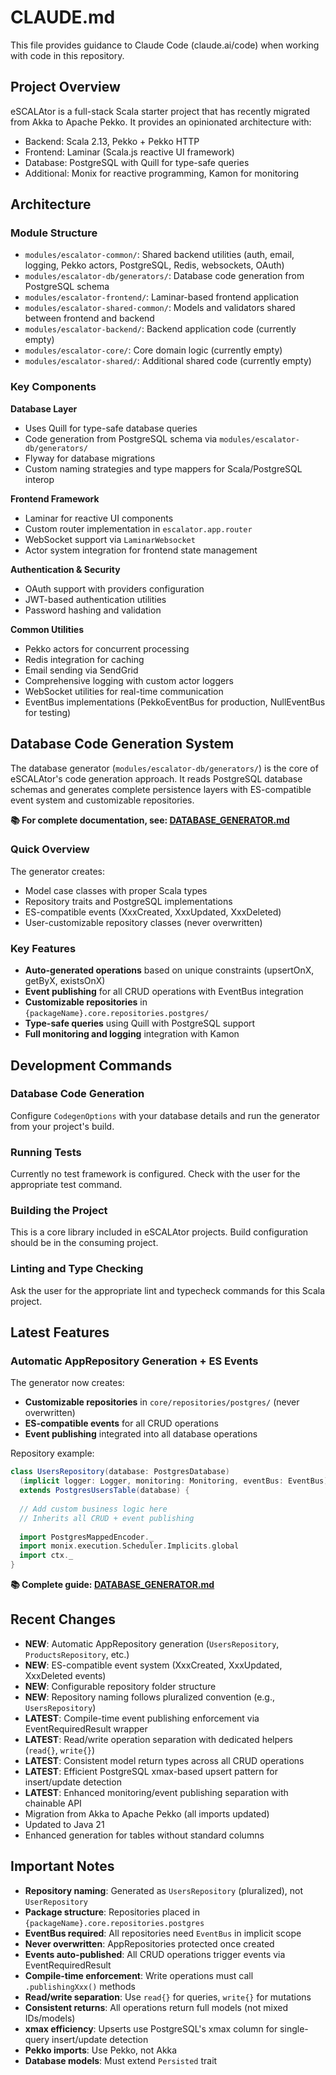 # CLAUDE.md

This file provides guidance to Claude Code (claude.ai/code) when working with code in this repository.

## Project Overview

eSCALAtor is a full-stack Scala starter project that has recently migrated from Akka to Apache Pekko. It provides an opinionated architecture with:
- Backend: Scala 2.13, Pekko + Pekko HTTP
- Frontend: Laminar (Scala.js reactive UI framework)
- Database: PostgreSQL with Quill for type-safe queries
- Additional: Monix for reactive programming, Kamon for monitoring

## Architecture

### Module Structure
- `modules/escalator-common/`: Shared backend utilities (auth, email, logging, Pekko actors, PostgreSQL, Redis, websockets, OAuth)
- `modules/escalator-db/generators/`: Database code generation from PostgreSQL schema
- `modules/escalator-frontend/`: Laminar-based frontend application
- `modules/escalator-shared-common/`: Models and validators shared between frontend and backend
- `modules/escalator-backend/`: Backend application code (currently empty)
- `modules/escalator-core/`: Core domain logic (currently empty)
- `modules/escalator-shared/`: Additional shared code (currently empty)

### Key Components

**Database Layer**
- Uses Quill for type-safe database queries
- Code generation from PostgreSQL schema via `modules/escalator-db/generators/`
- Flyway for database migrations
- Custom naming strategies and type mappers for Scala/PostgreSQL interop

**Frontend Framework**
- Laminar for reactive UI components
- Custom router implementation in `escalator.app.router`
- WebSocket support via `LaminarWebsocket`
- Actor system integration for frontend state management

**Authentication & Security**
- OAuth support with providers configuration
- JWT-based authentication utilities
- Password hashing and validation

**Common Utilities**
- Pekko actors for concurrent processing
- Redis integration for caching
- Email sending via SendGrid
- Comprehensive logging with custom actor loggers
- WebSocket utilities for real-time communication
- EventBus implementations (PekkoEventBus for production, NullEventBus for testing)

## Database Code Generation System

The database generator (`modules/escalator-db/generators/`) is the core of eSCALAtor's code generation approach. It reads PostgreSQL database schemas and generates complete persistence layers with ES-compatible event system and customizable repositories.

**📚 For complete documentation, see: [DATABASE_GENERATOR.md](DATABASE_GENERATOR.md)**

### Quick Overview

The generator creates:
- Model case classes with proper Scala types
- Repository traits and PostgreSQL implementations
- ES-compatible events (XxxCreated, XxxUpdated, XxxDeleted)
- User-customizable repository classes (never overwritten)

### Key Features

- **Auto-generated operations** based on unique constraints (upsertOnX, getByX, existsOnX)
- **Event publishing** for all CRUD operations with EventBus integration
- **Customizable repositories** in `{packageName}.core.repositories.postgres/`
- **Type-safe queries** using Quill with PostgreSQL support
- **Full monitoring and logging** integration with Kamon

## Development Commands

### Database Code Generation
Configure `CodegenOptions` with your database details and run the generator from your project's build.

### Running Tests
Currently no test framework is configured. Check with the user for the appropriate test command.

### Building the Project
This is a core library included in eSCALAtor projects. Build configuration should be in the consuming project.

### Linting and Type Checking
Ask the user for the appropriate lint and typecheck commands for this Scala project.

## Latest Features

### Automatic AppRepository Generation + ES Events

The generator now creates:
- **Customizable repositories** in `core/repositories/postgres/` (never overwritten)
- **ES-compatible events** for all CRUD operations  
- **Event publishing** integrated into all database operations

Repository example:
```scala
class UsersRepository(database: PostgresDatabase)
  (implicit logger: Logger, monitoring: Monitoring, eventBus: EventBus)
  extends PostgresUsersTable(database) {
  
  // Add custom business logic here
  // Inherits all CRUD + event publishing
  
  import PostgresMappedEncoder._
  import monix.execution.Scheduler.Implicits.global
  import ctx._
}
```

**📚 Complete guide: [DATABASE_GENERATOR.md](DATABASE_GENERATOR.md)**

## Recent Changes
- **NEW**: Automatic AppRepository generation (`UsersRepository`, `ProductsRepository`, etc.)
- **NEW**: ES-compatible event system (XxxCreated, XxxUpdated, XxxDeleted events)
- **NEW**: Configurable repository folder structure
- **NEW**: Repository naming follows pluralized convention (e.g., `UsersRepository`)
- **LATEST**: Compile-time event publishing enforcement via EventRequiredResult wrapper
- **LATEST**: Read/write operation separation with dedicated helpers (`read{}`, `write{}`)
- **LATEST**: Consistent model return types across all CRUD operations
- **LATEST**: Efficient PostgreSQL xmax-based upsert pattern for insert/update detection
- **LATEST**: Enhanced monitoring/event publishing separation with chainable API
- Migration from Akka to Apache Pekko (all imports updated)
- Updated to Java 21
- Enhanced generation for tables without standard columns

## Important Notes
- **Repository naming**: Generated as `UsersRepository` (pluralized), not `UserRepository`
- **Package structure**: Repositories placed in `{packageName}.core.repositories.postgres`
- **EventBus required**: All repositories need `EventBus` in implicit scope
- **Never overwritten**: AppRepositories protected once created
- **Events auto-published**: All CRUD operations trigger events via EventRequiredResult
- **Compile-time enforcement**: Write operations must call `.publishingXxx()` methods
- **Read/write separation**: Use `read{}` for queries, `write{}` for mutations
- **Consistent returns**: All operations return full models (not mixed IDs/models)
- **xmax efficiency**: Upserts use PostgreSQL's xmax column for single-query insert/update detection
- **Pekko imports**: Use Pekko, not Akka
- **Database models**: Must extend `Persisted` trait